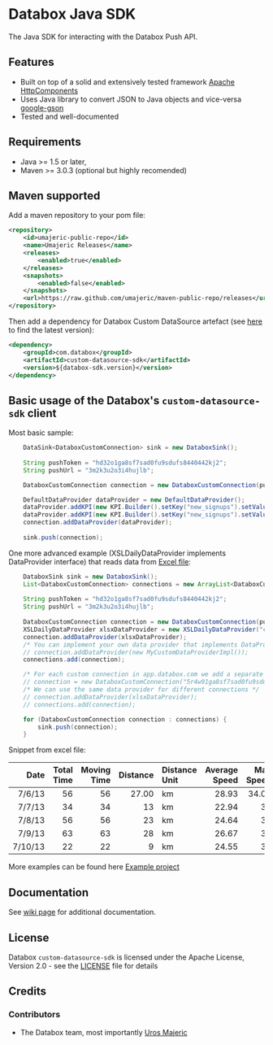 # Databox Java SDK

The Java SDK for interacting with the Databox Push API.

## Features

* Built on top of a solid and extensively tested framework [Apache HttpComponents](http://hc.apache.org/)
* Uses Java library to convert JSON to Java objects and vice-versa [google-gson](https://code.google.com/p/google-gson)
* Tested and well-documented

## Requirements

* Java >= 1.5 or later,
* Maven >= 3.0.3 (optional but highly recomended)

## Maven supported

Add a maven repository to your pom file:
```xml
<repository>
	<id>umajeric-public-repo</id>
	<name>Umajeric Releases</name>
	<releases>
		<enabled>true</enabled>
	</releases>
	<snapshots>
		<enabled>false</enabled>
	</snapshots>
	<url>https://raw.github.com/umajeric/maven-public-repo/releases</url>
</repository>
```

Then add a dependency for Databox Custom DataSource artefact (see [here](https://github.com/umajeric/maven-public-repo/tree/releases/com/databox/custom-datasource-sdk) to find the latest version):
```xml
<dependency>
	<groupId>com.databox</groupId>
	<artifactId>custom-datasource-sdk</artifactId>
	<version>${databox-sdk.version}</version>
</dependency>
```

## Basic usage of the Databox's `custom-datasource-sdk` client

Most basic sample:

```java
	DataSink<DataboxCustomConnection> sink = new DataboxSink();
	
	String pushToken = "hd32o1ga8sf7sad0fu9sdufs8440442kj2";
	String pushUrl = "3m2k3u2o3i4hujlb";

	DataboxCustomConnection connection = new DataboxCustomConnection(pushToken, pushUrl);

	DefaultDataProvider dataProvider = new DefaultDataProvider();
	dataProvider.addKPI(new KPI.Builder().setKey("new_signups").setValue(234D).build());
	dataProvider.addKPI(new KPI.Builder().setKey("new_signups").setValue(234D).build());
	connection.addDataProvider(dataProvider);
	
	sink.push(connection);
```

One more advanced example (XSLDailyDataProvider implements DataProvider interface) that reads data from [Excel file](https://github.com/umajeric/databox-java-sdk/blob/master/sample/src/main/resources/cycling.xlsx):

```java
	DataboxSink sink = new DataboxSink();
	List<DataboxCustomConnection> connections = new ArrayList<DataboxCustomConnection>();
	
	String pushToken = "hd32o1ga8sf7sad0fu9sdufs8440442kj2";
	String pushUrl = "3m2k3u2o3i4hujlb";
	
	DataboxCustomConnection connection = new DataboxCustomConnection(pushToken, pushUrl);
	XSLDailyDataProvider xlsxDataProvider = new XSLDailyDataProvider("cycling.xlsx");
	connection.addDataProvider(xlsxDataProvider);
	/* You can implement your own data provider that implements DataProvider interface */
	// connection.addDataProvider(new MyCustomDataProviderImpl());
	connections.add(connection);

	/* For each custom connection in app.databox.com we add a separate connection to the sink (each uses a different API Key and URL postfix) */
	// connection = new DataboxCustomConnection("5r4w91ga8sf7sad0fu9sdufs844044", "923noien28dnkj23");
	/* We can use the same data provider for different connections */
	// connection.addDataProvider(xlsxDataProvider);
	// connections.add(connection);

	for (DataboxCustomConnection connection : connections) {
		sink.push(connection);
	}

```

Snippet from excel file:

|Date	|Total Time	|Moving Time	|Distance	|Distance Unit	|Average Speed	|Max Speed	|Speed Unit|
| -------:| ------:| ------:| ------:|:------ | ------:| ------:|:------|
|7/6/13		| 56	| 56	| 27.00	| km	| 28.93	| 34.00	| km/h |
|7/7/13		| 34	| 34	| 13	| km	| 22.94	| 30	| km/h |
|7/8/13		| 56	| 56	| 23	| km	| 24.64	| 38	| km/h |
|7/9/13		| 63	| 63	| 28	| km	| 26.67	| 35	| km/h |
|7/10/13	| 22	| 22	| 9	| km	| 24.55	| 35	| km/h |



More examples can be found here [Example project](https://github.com/umajeric/databox-java-sdk/tree/master/sample)

## Documentation

See [wiki page](https://github.com/umajeric/databox-java-sdk/wiki) for additional documentation. 

## License

Databox `custom-datasource-sdk` is licensed under the Apache License, Version 2.0 - see the [LICENSE](http://www.apache.org/licenses/LICENSE-2.0) file for details

## Credits

### Contributors

- The Databox team, most importantly [Uros Majeric](http://github.com/umajeric) 


